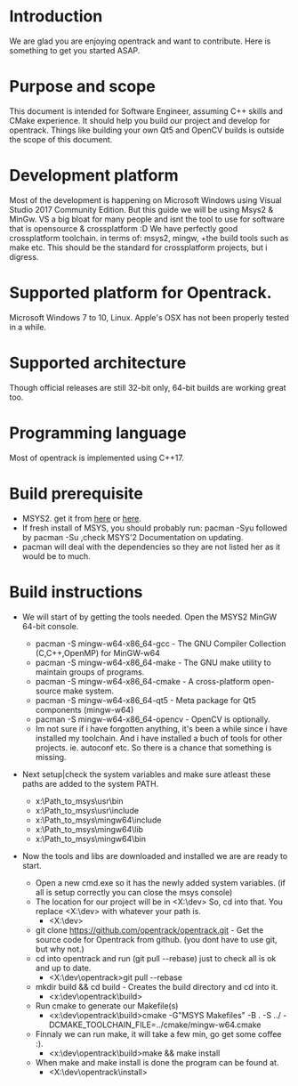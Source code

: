 

# Introduction
We are glad you are enjoying opentrack and want to contribute. Here is something to get you started ASAP.

# Purpose and scope
This document is intended for Software Engineer, assuming C++ skills and CMake experience. 
It should help you build our project and develop for opentrack.
Things like building your own Qt5 and OpenCV builds is outside the scope of this document.

# Development platform
Most of the development is happening on Microsoft Windows using Visual Studio 2017 Community Edition.
But this guide we will be using Msys2 & MinGw.
VS a big bloat for many people and isnt the tool to use for software that is opensource & crossplatform :D
We have perfectly good crossplatform toolchain. in terms of: msys2, mingw, +the build tools such as make etc.
This should be the standard for crossplatform projects, but i digress.

# Supported platform for Opentrack.
Microsoft Windows 7 to 10, Linux. Apple's OSX has not been properly tested in a while.

# Supported architecture
Though official releases are still 32-bit only, 64-bit builds are working great too.

# Programming language
Most of opentrack is implemented using C++17.

#  Build prerequisite
* MSYS2. get it from [here](https://www.msys2.org/) or [here](https://github.com/msys2/msys2-installer/releases).
* If fresh install of MSYS, you should probably run: pacman -Syu followed by pacman -Su ,check MSYS'2 Documentation on updating.
* pacman will deal with the dependencies so they are not listed her as it would be to much.

# Build instructions
* We will start of by getting the tools needed. Open the MSYS2 MinGW 64-bit console. 
    * pacman -S mingw-w64-x86_64-gcc    - The GNU Compiler Collection (C,C++,OpenMP) for MinGW-w64
    * pacman -S mingw-w64-x86_64-make   - The GNU make utility to maintain groups of programs.
    * pacman -S mingw-w64-x86_64-cmake  - A cross-platform open-source make system.
    * pacman -S mingw-w64-x86_64-qt5    - Meta package for Qt5 components (mingw-w64)
	* pacman -S mingw-w64-x86_64-opencv - OpenCV is optionally.
	* Im not sure if i have forgotten anything, it's been a while since i have installed my toolchain. And i have installed a buch of tools for other projects. ie. autoconf etc. So there is a chance that something is missing.

* Next setup|check the system variables and make sure atleast these paths are added to the system PATH.
	* x:\Path_to_msys\usr\bin
	* x:\Path_to_msys\usr\include
	* x:\Path_to_msys\mingw64\include
	* x:\Path_to_msys\mingw64\lib
	* x:\Path_to_msys\mingw64\bin

* Now the tools and libs are downloaded and installed we are are ready to start.
	* Open a new cmd.exe so it has the newly added system variables. (if all is setup correctly you can close the msys console)
	* The location for our project will be in <X:\dev> So, cd into that. You replace <X:\dev> with whatever your path is. 
		* <X:\dev>
	* git clone https://github.com/opentrack/opentrack.git - Get the source code for Opentrack from github. (you dont have to use git, but why not.)
	* cd into opentrack and run (git pull --rebase) just to check all is ok and up to date. 
		* <X:\dev\opentrack>git pull --rebase
	* mkdir build && cd build - Creates the build directory and cd into it.
		* <x:\dev\opentrack\build>
	* Run cmake to generate our Makefile(s)
		* <x:\dev\opentrack\build>cmake -G"MSYS Makefiles" -B . -S ../ -DCMAKE_TOOLCHAIN_FILE=../cmake/mingw-w64.cmake
	* Finnaly we can run make, it will take a few min, go get some coffee :).
		* <x:\dev\opentrack\build>make && make install
	* When make and make install is done the program can be found at.
		* <X:\dev\opentrack\install>


